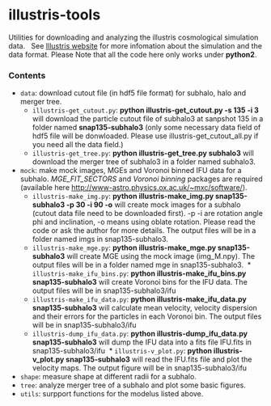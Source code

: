 # illustris-tools
Utilities for downloading and analyzing the illustris cosmological simulation data.  
See [Illustris website](http://illustris-project.org/) for more infomation about the simulation and the data format.
Please Note that all the code here only works under __python2__.
### Contents
* `data`: download cutout file (in hdf5 file format) for subhalo, halo and merger tree.
  * `illustris-get_cutout.py`: __python illustris-get_cutout.py -s 135 -i 3__ will download the particle cutout file of subhalo3 at sanpshot 135 in a folder named __snap135-subhalo3__ (only some necessary data field of hdf5 file will be donwloaded. Please use illustris-get_cutout_all.py if you need all the data field.)
  * `illustris-get_tree.py`: __python illustris-get_tree.py subhalo3__ will download the merger tree of subhalo3 in a folder named subhalo3.
* `mock`: make mock images, MGEs and Voronoi binned IFU data for a subhalo. _MGE_FIT_SECTORS_ and _Voronoi binning_ packages are required (available here http://www-astro.physics.ox.ac.uk/~mxc/software/). 
  * `illustris-make_img.py`: __python illustris-make_img.py snap135-subhalo3 -p 30 -i 90 -o__ will create mock images for a subhalo (cutout data file need to be downloaded first). -p -i are rotation angle phi and inclination, -o means using oblate rotation. Please read the code or ask the author for more details.  The output files will be in a folder named imgs in snap135-subhalo3.
  * `illustris-make_mge.py`: __python illustris-make_mge.py snap135-subhalo3__ will create MGE using the mock image (img_M.npy). The output files will be in a folder named mge in snap135-subhalo3.
  * `illustris-make_ifu_bins.py`: __python illustris-make_ifu_bins.py snap135-subhalo3__ will create Voronoi bins for the IFU data. The output files will be in snap135-subhalo3/ifu
  * `illustris-make_ifu_data.py`: __python illustris-make_ifu_data.py snap135-subhalo3__ will calculate mean velocity, velocity dispersion and their errors for the particles in each Voronoi bin. The output files will be in snap135-subhalo3/ifu
  * `illustris-dump_ifu_data.py`: __python illustris-dump_ifu_data.py snap135-subhalo3__ will dump the IFU data into a fits file IFU.fits in snap135-subhalo3/ifu
  * `illustris-v_plot.py`: __python illustris-v_plot.py snap135-subhalo3__ will read the IFU.fits file and plot the velocity maps. The output figure will be in snap135-subhalo3/ifu
* `shape`: measure shape at different radii for a subhalo.
* `tree`: analyze merger tree of a subhalo and plot some basic figures.
* `utils`: surpport functions for the modelus listed above.
